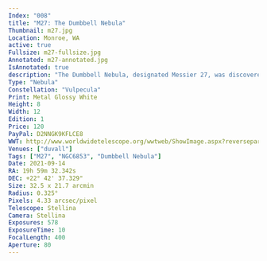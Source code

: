 ```yaml
---
Index: "008"
title: "M27: The Dumbbell Nebula"
Thumbnail: m27.jpg
Location: Monroe, WA
active: true
Fullsize: m27-fullsize.jpg
Annotated: m27-annotated.jpg
IsAnnotated: true
description: "The Dumbbell Nebula, designated Messier 27, was discovered in 1764. It is the first so-called 'planetary nebula' to be discovered. The name comes from the round shape that resembles a planet. What you see is the outer layers of an old star that were shed and are expanding in waves of hydrogen, sulfer, and oxygen. " 
Type: "Nebula"
Constellation: "Vulpecula"
Print: Metal Glossy White
Height: 8
Width: 12
Edition: 1
Price: 120
PayPal: D2NNGK9KFLCE8
WWT: http://www.worldwidetelescope.org/wwtweb/ShowImage.aspx?reverseparity=True&scale=4.330829&name=m27.jpg&imageurl=https://nova.astrometry.net/image/13988435&credits=Astrometry.net+User+(All+Rights+Reserved)&creditsUrl=&ra=299.966536&dec=22.729018&x=288.7&y=163.1&rotation=181.78&thumb=https://nova.astrometry.net/image/13988435
Venues: ["duvall"]
Tags: ["M27", "NGC6853", "Dumbbell Nebula"]
Date: 2021-09-14
RA: 19h 59m 32.342s
DEC: +22° 42' 37.329"
Size: 32.5 x 21.7 arcmin
Radius: 0.325°
Pixels: 4.33 arcsec/pixel
Telescope: Stellina
Camera: Stellina
Exposures: 578
ExposureTime: 10
FocalLength: 400
Aperture: 80
---
```

